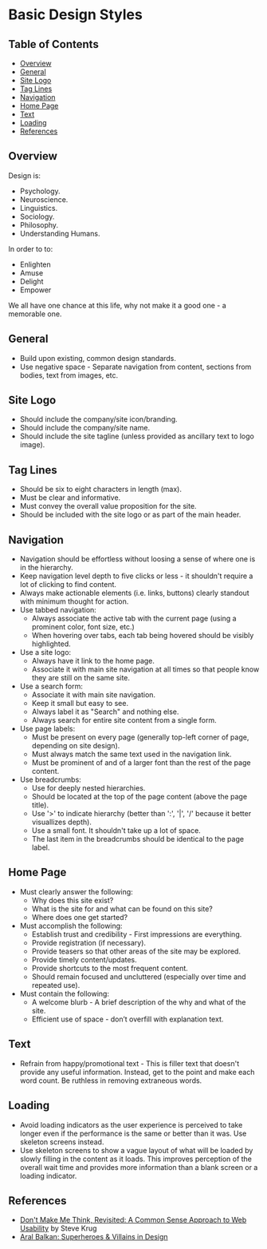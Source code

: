 # Basic Design Styles

<!-- Tocer[start]: Auto-generated, don't remove. -->

## Table of Contents

  - [Overview](#overview)
  - [General](#general)
  - [Site Logo](#site-logo)
  - [Tag Lines](#tag-lines)
  - [Navigation](#navigation)
  - [Home Page](#home-page)
  - [Text](#text)
  - [Loading](#loading)
  - [References](#references)

<!-- Tocer[finish]: Auto-generated, don't remove. -->

## Overview

Design is:

- Psychology.
- Neuroscience.
- Linguistics.
- Sociology.
- Philosophy.
- Understanding Humans.

In order to to:

- Enlighten
- Amuse
- Delight
- Empower

We all have one chance at this life, why not make it a good one - a memorable one.

## General

- Build upon existing, common design standards.
- Use negative space - Separate navigation from content, sections from bodies, text from images,
  etc.

## Site Logo

- Should include the company/site icon/branding.
- Should include the company/site name.
- Should include the site tagline (unless provided as ancillary text to logo image).

## Tag Lines

- Should be six to eight characters in length (max).
- Must be clear and informative.
- Must convey the overall value proposition for the site.
- Should be included with the site logo or as part of the main header.

## Navigation

- Navigation should be effortless without loosing a sense of where one is in the hierarchy.
- Keep navigation level depth to five clicks or less - it shouldn't require a lot of clicking to
  find content.
- Always make actionable elements (i.e. links, buttons) clearly standout with minimum thought for
  action.
- Use tabbed navigation:
  - Always associate the active tab with the current page (using a prominent color, font size, etc.)
  - When hovering over tabs, each tab being hovered should be visibly highlighted.
- Use a site logo:
  - Always have it link to the home page.
  - Associate it with main site navigation at all times so that people know they are still on the
    same site.
- Use a search form:
  - Associate it with main site navigation.
  - Keep it small but easy to see.
  - Always label it as "Search" and nothing else.
  - Always search for entire site content from a single form.
- Use page labels:
  - Must be present on every page (generally top-left corner of page, depending on site design).
  - Must always match the same text used in the navigation link.
  - Must be prominent of and of a larger font than the rest of the page content.
- Use breadcrumbs:
  - Use for deeply nested hierarchies.
  - Should be located at the top of the page content (above the page title).
  - Use '>' to indicate hierarchy (better than ':', '|', '/' because it better visuallizes depth).
  - Use a small font. It shouldn't take up a lot of space.
  - The last item in the breadcrumbs should be identical to the page label.

## Home Page

- Must clearly answer the following:
  - Why does this site exist?
  - What is the site for and what can be found on this site?
  - Where does one get started?
- Must accomplish the following:
  - Establish trust and credibility - First impressions are everything.
  - Provide registration (if necessary).
  - Provide teasers so that other areas of the site may be explored.
  - Provide timely content/updates.
  - Provide shortcuts to the most frequent content.
  - Should remain focused and uncluttered (especially over time and repeated use).
- Must contain the following:
  - A welcome blurb - A brief description of the why and what of the site.
  - Efficient use of space - don’t overfill with explanation text.

## Text

- Refrain from happy/promotional text - This is filler text that doesn't provide any useful
  information. Instead, get to the point and make each word count. Be ruthless in removing
  extraneous words.

## Loading

- Avoid loading indicators as the user experience is perceived to take longer even if the
  performance is the same or better than it was. Use skeleton screens instead.
- Use skeleton screens to show a vague layout of what will be loaded by slowly filling in the
  content as it loads. This improves perception of the overall wait time and provides more
  information than a blank screen or a loading indicator.

## References

- [Don't Make Me Think, Revisited: A Common Sense Approach to Web Usability](http://www.sensible.com/dmmt.html) by Steve Krug
- [Aral Balkan: Superheroes & Villains in Design](http://vimeo.com/70030549)
